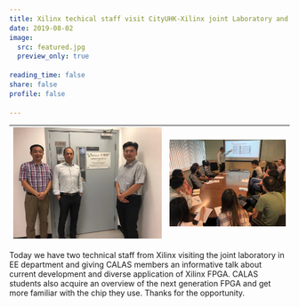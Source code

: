 ```yaml
---
title: Xilinx techical staff visit CityUHK-Xilinx joint Laboratory and give a talk to CALAS
date: 2019-08-02
image:
  src: featured.jpg
  preview_only: true

reading_time: false
share: false
profile: false

---
```


<!--more-->
| ![](image1.jpg) | ![](image2.jpg) |
|-----------------|-----------------|

Today we have two technical staff from Xilinx visiting the joint laboratory in EE department and giving CALAS members an informative talk about current development and diverse application of Xilinx FPGA. CALAS students also acquire an overview of the next generation FPGA and get more familiar with the chip they use. Thanks for the opportunity.